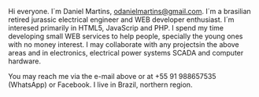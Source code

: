 Hi everyone. I´m Daniel Martins, odanielmartins@gmail.com. I´m a brasilian retired jurassic electrical engineer and WEB developer enthusiast. I´m interesed primarily in HTML5, 
JavaScrip and PHP. I spend my time developing small WEB services to help people, specially the young ones with no money interest. I may collaborate with any 
projectsin the above areas and in electronics, electrical power systems SCADA and computer hardware.

You may reach me via the e-mail above or at +55 91 988657535 (WhatsApp) or Facebook. I live in Brazil, northern region. 
